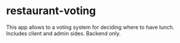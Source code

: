 # restaurant-voting
This app allows to a voting system for deciding where to have lunch. Includes client and admin sides. Backend only.
